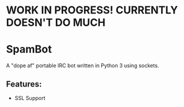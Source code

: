 # WORK IN PROGRESS! CURRENTLY DOESN'T DO MUCH
# SpamBot
A "dope af" portable IRC bot written in Python 3 using sockets.

## Features:
-   SSL Support
